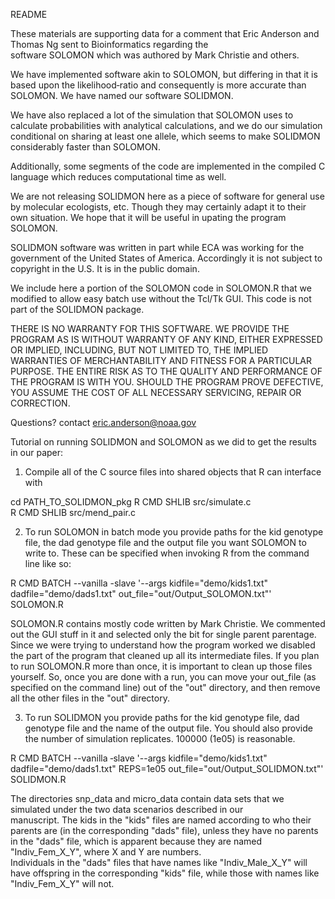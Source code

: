 README

These  materials  are supporting data for a comment that Eric 
Anderson and Thomas Ng sent to Bioinformatics regarding  the  
software SOLOMON which was authored by Mark Christie and others.

We  have  implemented  software akin to SOLOMON, but differing in
that it is based upon the likelihood‐ratio  and  consequently  is
more accurate than SOLOMON.  We have named our software SOLIDMON.

We have also replaced a lot of the simulation that  SOLOMON  uses
to  calculate  probabilities with analytical calculations, and we
do our simulation conditional on sharing  at  least  one  allele,
which seems to make SOLIDMON considerably faster than SOLOMON.

Additionally,  some  segments  of the code are implemented in the
compiled C language which reduces computational time as well.

We are not releasing SOLIDMON here as a  piece  of  software  for
general  use  by molecular ecologists, etc.  Though they may
certainly adapt it to their own situation.  We hope that it will  be
useful in upating the program SOLOMON.

SOLIDMON  software  was written in part while ECA was working for
the government of the United States of America.   Accordingly  it
is  not subject to copyright in the U.S.  It is in the public domain.

We include here a portion of the SOLOMON code in  SOLOMON.R  that
we  modified to allow easy batch use without the Tcl/Tk GUI. This
code is not part of the SOLIDMON package.

THERE IS NO WARRANTY FOR THIS SOFTWARE. WE  PROVIDE  THE  PROGRAM
AS IS  WITHOUT  WARRANTY  OF ANY KIND, EITHER EXPRESSED OR IMPLIED,
INCLUDING, BUT NOT LIMITED TO, THE IMPLIED  WARRANTIES  OF
MERCHANTABILITY  AND FITNESS FOR A PARTICULAR PURPOSE. THE ENTIRE
RISK AS TO THE QUALITY AND PERFORMANCE OF  THE  PROGRAM  IS  WITH
YOU.  SHOULD  THE PROGRAM PROVE DEFECTIVE, YOU ASSUME THE COST OF
ALL NECESSARY SERVICING, REPAIR OR CORRECTION.


Questions? contact  eric.anderson@noaa.gov



Tutorial on running SOLIDMON and SOLOMON as we did to get the
results in our paper:


1)  Compile  all of the C source files into shared objects that R
can interface with

cd PATH_TO_SOLIDMON_pkg
R CMD SHLIB src/simulate.c  
R  CMD  SHLIB src/mend_pair.c




2)  To  run  SOLOMON  in batch mode you provide paths for the kid
genotype file, the dad genotype file and the output file you want
SOLOMON  to write to. These can be specified when invoking R from
the command line like so:

R CMD BATCH  --vanilla  -slave  '--args  kidfile="demo/kids1.txt" dadfile="demo/dads1.txt"  out_file="out/Output_SOLOMON.txt"'  SOLOMON.R

SOLOMON.R contains mostly code written by Mark Christie.  We 
commented out the GUI stuff in it and selected only the bit for 
single parent parentage.  Since we were trying to understand how the
program  worked  we disabled the part of the program that cleaned
up all its intermediate files.  If you plan to run SOLOMON.R more
than once, it is important to clean up those files yourself.  So,
once you are done with a run, you  can  move  your  out_file  (as
specified  on  the  command line) out of the "out" directory, and
then remove all the other files in the "out" directory.


3) To run SOLIDMON you provide paths for the kid  genotype  file,
dad genotype file and the name of the output file. You should 
also provide the number of simulation replicates.   100000   (1e05)
is reasonable.

R  CMD  BATCH  --vanilla  ‐slave '--args kidfile="demo/kids1.txt" dadfile="demo/dads1.txt"  REPS=1e05   out_file="out/Output_SOLIDMON.txt"' SOLIDMON.R





The directories snp_data and micro_data contain data sets that we
simulated under the two data scenarios  described  in  our  
manuscript.   The kids in the "kids" files are named according to who
their parents are (in the corresponding "dads" file), unless they
have  no  parents  in  the "dads" file, which is apparent because
they are named "Indiv_Fem_X_Y", where X and Y are numbers.  
Individuals in the "dads" files that have names like "Indiv_Male_X_Y"
will have offspring in the corresponding "kids" file, while those
with names like "Indiv_Fem_X_Y" will not.
